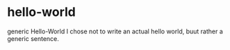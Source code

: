 # hello-world
generic Hello-World
I chose not to write an actual hello world, buut rather a generic sentence. 
